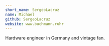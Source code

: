 ```yaml
---
short_name: SergeoLacruz
name: Michael
github: SergeoLacruz
website: www.buchmann.ruhr
---
```

Hardware engineer in Germany and vintage fan.
